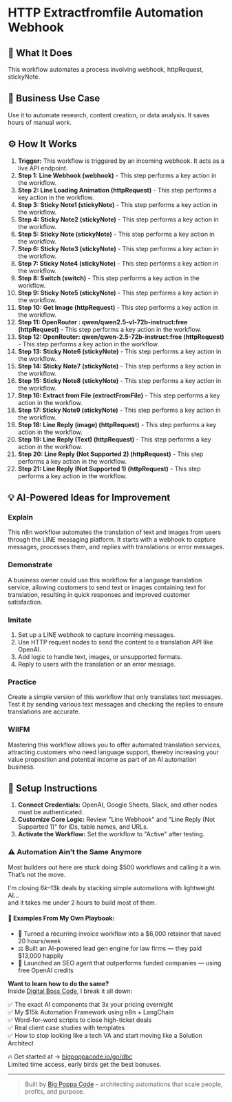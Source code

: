 # HTTP Extractfromfile Automation Webhook

## 🚀 What It Does
This workflow automates a process involving webhook, httpRequest, stickyNote.

## 💼 Business Use Case
Use it to automate research, content creation, or data analysis. It saves hours of manual work.

## ⚙️ How It Works
1.  **Trigger:** This workflow is triggered by an incoming webhook. It acts as a live API endpoint.
2. **Step 1: Line Webhook (webhook)** - This step performs a key action in the workflow.
3. **Step 2: Line Loading Animation (httpRequest)** - This step performs a key action in the workflow.
4. **Step 3: Sticky Note1 (stickyNote)** - This step performs a key action in the workflow.
5. **Step 4: Sticky Note2 (stickyNote)** - This step performs a key action in the workflow.
6. **Step 5: Sticky Note (stickyNote)** - This step performs a key action in the workflow.
7. **Step 6: Sticky Note3 (stickyNote)** - This step performs a key action in the workflow.
8. **Step 7: Sticky Note4 (stickyNote)** - This step performs a key action in the workflow.
9. **Step 8: Switch (switch)** - This step performs a key action in the workflow.
10. **Step 9: Sticky Note5 (stickyNote)** - This step performs a key action in the workflow.
11. **Step 10: Get Image (httpRequest)** - This step performs a key action in the workflow.
12. **Step 11: OpenRouter : qwen/qwen2.5-vl-72b-instruct:free (httpRequest)** - This step performs a key action in the workflow.
13. **Step 12: OpenRouter: qwen/qwen-2.5-72b-instruct:free (httpRequest)** - This step performs a key action in the workflow.
14. **Step 13: Sticky Note6 (stickyNote)** - This step performs a key action in the workflow.
15. **Step 14: Sticky Note7 (stickyNote)** - This step performs a key action in the workflow.
16. **Step 15: Sticky Note8 (stickyNote)** - This step performs a key action in the workflow.
17. **Step 16: Extract from File (extractFromFile)** - This step performs a key action in the workflow.
18. **Step 17: Sticky Note9 (stickyNote)** - This step performs a key action in the workflow.
19. **Step 18: Line Reply (image) (httpRequest)** - This step performs a key action in the workflow.
20. **Step 19: Line Reply (Text) (httpRequest)** - This step performs a key action in the workflow.
21. **Step 20: Line Reply (Not Supported 2) (httpRequest)** - This step performs a key action in the workflow.
22. **Step 21: Line Reply (Not Supported 1) (httpRequest)** - This step performs a key action in the workflow.

## 💡 AI-Powered Ideas for Improvement
### Explain
This n8n workflow automates the translation of text and images from users through the LINE messaging platform. It starts with a webhook to capture messages, processes them, and replies with translations or error messages.

### Demonstrate
A business owner could use this workflow for a language translation service, allowing customers to send text or images containing text for translation, resulting in quick responses and improved customer satisfaction.

### Imitate
1. Set up a LINE webhook to capture incoming messages.
2. Use HTTP request nodes to send the content to a translation API like OpenAI.
3. Add logic to handle text, images, or unsupported formats.
4. Reply to users with the translation or an error message.

### Practice
Create a simple version of this workflow that only translates text messages. Test it by sending various text messages and checking the replies to ensure translations are accurate.

### WIIFM
Mastering this workflow allows you to offer automated translation services, attracting customers who need language support, thereby increasing your value proposition and potential income as part of an AI automation business.

## 🔧 Setup Instructions
1. **Connect Credentials:** OpenAI, Google Sheets, Slack, and other nodes must be authenticated.
2. **Customize Core Logic:** Review "Line Webhook" and "Line Reply (Not Supported 1)" for IDs, table names, and URLs.
3. **Activate the Workflow:** Set the workflow to "Active" after testing.

### ⚠️ Automation Ain’t the Same Anymore

Most builders out here are stuck doing $500 workflows and calling it a win.  
That’s not the move.  

I'm closing $6k–$13k deals by stacking simple automations with lightweight AI...  
and it takes me under 2 hours to build most of them.

#### 🧠 Examples From My Own Playbook:
- 🔁 Turned a recurring invoice workflow into a $6,000 retainer that saved 20 hours/week  
- ⚖️ Built an AI-powered lead gen engine for law firms — they paid $13,000 happily  
- 🚀 Launched an SEO agent that outperforms funded companies — using free OpenAI credits  

**Want to learn how to do the same?**  
Inside [Digital Boss Code](https://bigpoppacode.io/go/dbc), I break it all down:

✅ The exact AI components that 3x your pricing overnight  
✅ My $15k Automation Framework using n8n + LangChain  
✅ Word-for-word scripts to close high-ticket deals  
✅ Real client case studies with templates  
✅ How to stop looking like a tech VA and start moving like a Solution Architect  

🔥 Get started at → [bigpoppacode.io/go/dbc](https://bigpoppacode.io/go/dbc)  
Limited time access, early birds get the best bonuses.

---
> Built by [Big Poppa Code](https://bigpoppacode.io) – architecting automations that scale people, profits, and purpose.
